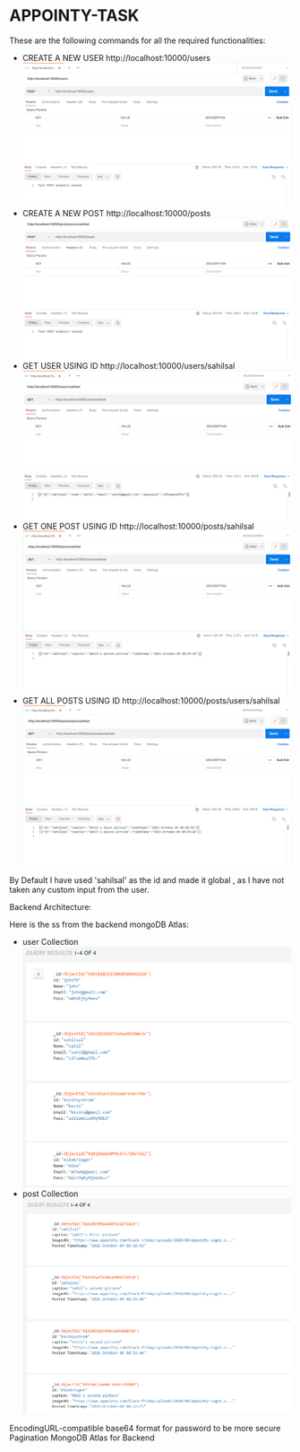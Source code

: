 # APPOINTY-TASK

These are the following commands for all the required functionalities:

- CREATE A NEW USER http://localhost:10000/users
![Image1](screenshots/create_user.PNG) 
- CREATE A NEW POST http://localhost:10000/posts
![Image2](screenshots/create-post.PNG) 
- GET USER USING ID http://localhost:10000/users/sahilsal
![Image3](screenshots/search_user_by_id.PNG)
- GET ONE POST USING ID http://localhost:10000/posts/sahilsal
![Image4](screenshots/get_post_by_id_unq.PNG)
- GET ALL POSTS USING ID http://localhost:10000/posts/users/sahilsal
![Image5](screenshots/get_post_by_id_ALL.PNG)

By Default I have used 'sahilsal' as the id and made it global , as I have not taken any custom input from the user.

Backend Architecture:

Here is the ss from the backend mongoDB Atlas:
- user Collection ![Image6](screenshots/user-db.PNG)
- post Collection ![Image7](screenshots/post-db.PNG)

EncodingURL-compatible base64 format for password to be more secure 
Pagination
MongoDB Atlas for Backend

